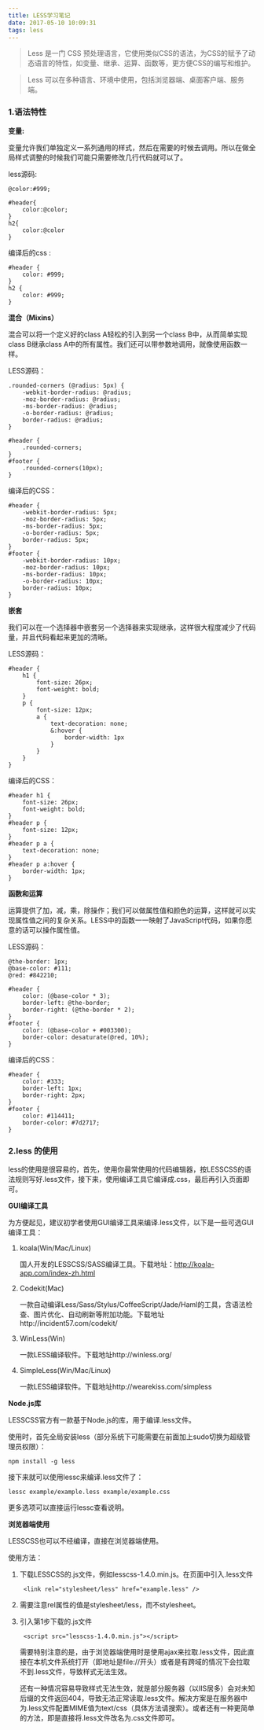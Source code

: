 ```yaml
---
title: LESS学习笔记
date: 2017-05-10 10:09:31
tags: less
---
```



> Less 是一门 CSS 预处理语言，它使用类似CSS的语法，为CSS的赋予了动态语言的特性，如变量、继承、运算、函数等，更方便CSS的编写和维护。

> Less 可以在多种语言、环境中使用，包括浏览器端、桌面客户端、服务端。


### 1.语法特性

**变量:**

变量允许我们单独定义一系列通用的样式，然后在需要的时候去调用。所以在做全局样式调整的时候我们可能只需要修改几行代码就可以了。

less源码:

    @color:#999;
    
    #header{
        color:@color;
    }
    h2{
        color:@color     
    }
    
编译后的css :

    #header {
        color: #999;
    }
    h2 {
        color: #999;
    }
    
**混合（Mixins）**

混合可以将一个定义好的class A轻松的引入到另一个class B中，从而简单实现class B继承class A中的所有属性。我们还可以带参数地调用，就像使用函数一样。

LESS源码：

    .rounded-corners (@radius: 5px) {
        -webkit-border-radius: @radius;
        -moz-border-radius: @radius;
        -ms-border-radius: @radius;
        -o-border-radius: @radius;
        border-radius: @radius;
    }
    
    #header {
        .rounded-corners;
    }
    #footer {
        .rounded-corners(10px);
    }
    
编译后的CSS：

    #header {
        -webkit-border-radius: 5px;
        -moz-border-radius: 5px;
        -ms-border-radius: 5px;
        -o-border-radius: 5px;
        border-radius: 5px;
    }
    #footer {
        -webkit-border-radius: 10px;
        -moz-border-radius: 10px;
        -ms-border-radius: 10px;
        -o-border-radius: 10px;
        border-radius: 10px;
    }
    
**嵌套**

我们可以在一个选择器中嵌套另一个选择器来实现继承，这样很大程度减少了代码量，并且代码看起来更加的清晰。

LESS源码：

    #header {
        h1 {
            font-size: 26px;
            font-weight: bold;
        }
        p {
            font-size: 12px;
            a {
                text-decoration: none;
                &:hover {
                    border-width: 1px
                }
            }
        }
    }
编译后的CSS：

    #header h1 {
        font-size: 26px;
        font-weight: bold;
    }
    #header p {
        font-size: 12px;
    }
    #header p a {
        text-decoration: none;
    }
    #header p a:hover {
        border-width: 1px;
    }
    
**函数和运算**

运算提供了加，减，乘，除操作；我们可以做属性值和颜色的运算，这样就可以实现属性值之间的复杂关系。LESS中的函数一一映射了JavaScript代码，如果你愿意的话可以操作属性值。

LESS源码：

    @the-border: 1px;
    @base-color: #111;
    @red: #842210;
    
    #header {
        color: (@base-color * 3);
        border-left: @the-border;
        border-right: (@the-border * 2);
    }
    #footer {
        color: (@base-color + #003300);
        border-color: desaturate(@red, 10%);
    }
编译后的CSS：

    #header {
        color: #333;
        border-left: 1px;
        border-right: 2px;
    }
    #footer {
        color: #114411;
        border-color: #7d2717;
    }
    
### 2.less 的使用

less的使用是很容易的，首先，使用你最常使用的代码编辑器，按LESSCSS的语法规则写好.less文件，接下来，使用编译工具它编译成.css，最后再引入页面即可。

**GUI编译工具**

为方便起见，建议初学者使用GUI编译工具来编译.less文件，以下是一些可选GUI编译工具：

1. koala(Win/Mac/Linux)

    国人开发的LESSCSS/SASS编译工具。下载地址：http://koala-app.com/index-zh.html

2. Codekit(Mac)

    一款自动编译Less/Sass/Stylus/CoffeeScript/Jade/Haml的工具，含语法检查、图片优化、自动刷新等附加功能。下载地址http://incident57.com/codekit/

3. WinLess(Win)

    一款LESS编译软件。下载地址http://winless.org/

4. SimpleLess(Win/Mac/Linux)

    一款LESS编译软件。下载地址http://wearekiss.com/simpless

**Node.js库**

LESSCSS官方有一款基于Node.js的库，用于编译.less文件。

使用时，首先全局安装less（部分系统下可能需要在前面加上sudo切换为超级管理员权限）：

    npm install -g less
    
接下来就可以使用lessc来编译.less文件了：

    lessc example/example.less example/example.css
    
更多选项可以直接运行lessc查看说明。

**浏览器端使用**

LESSCSS也可以不经编译，直接在浏览器端使用。

使用方法：

1. 下载LESSCSS的.js文件，例如lesscss-1.4.0.min.js。在页面中引入.less文件

        <link rel="stylesheet/less" href="example.less" />

2. 需要注意rel属性的值是stylesheet/less，而不stylesheet。

3. 引入第1步下载的.js文件

        <script src="lesscss-1.4.0.min.js"></script>
    
    需要特别注意的是，由于浏览器端使用时是使用ajax来拉取.less文件，因此直接在本机文件系统打开（即地址是file://开头）或者是有跨域的情况下会拉取不到.less文件，导致样式无法生效。

    还有一种情况容易导致样式无法生效，就是部分服务器（以IIS居多）会对未知后缀的文件返回404，导致无法正常读取.less文件。解决方案是在服务器中为.less文件配置MIME值为text/css（具体方法请搜索）。或者还有一种更简单的方法，即是直接将.less文件改名为.css文件即可。



